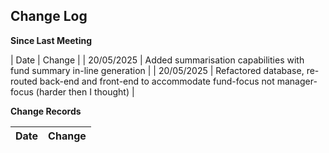 ## Change Log

**Since Last Meeting**

| Date      | Change |
| 20/05/2025      | Added summarisation capabilities with fund summary in-line generation |
| 20/05/2025   | Refactored database, re-routed back-end and front-end to accommodate fund-focus not manager-focus (harder then I thought) |

**Change Records**

| Date      | Change |
| ----------- | ----------- |
